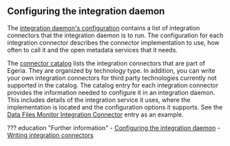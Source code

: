 <!-- SPDX-License-Identifier: CC-BY-4.0 -->
<!-- Copyright Contributors to the Egeria project. -->

## Configuring the integration daemon

The [integration daemon's configuration](/guides/admin/servers/configuring-an-integration-daemon) contains a list of integration connectors that the integration daemon is to run.  The configuration for each integration connector describes the connector implementation to use, how often to call it and the open metadata services that it needs.

The [connector catalog](/connectors/#integration-connectors) lists the integration connectors that are part of Egeria.  They are organized by technology type.  In addition, you can write your own integration connectors for third party technologies currently not supported in the catalog.  The catalog entry for each integration connector provides the information needed to configure it in an integration daemon.  This includes details of the integration service it uses, where the implementation is located and the configuration options it supports.  See the [Data Files Monitor Integration Connector](/connectors/integration/data-files-monitor-integration-connector) entry as an example. 

??? education "Further information"
    - [Configuring the integration daemon](/guides/admin/servers/configuring-an-integration-daemon)
    - [Writing integration connectors](/guides/developer/integration-connectors/overview)

